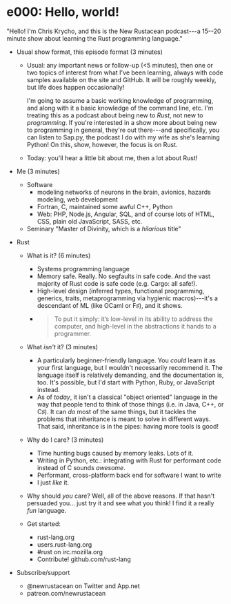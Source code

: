 # e000: Hello, world!

"Hello! I'm Chris Krycho, and this is the New Rustacean podcast---a 15--20 minute show about learning the Rust
programming language."

- Usual show format, this episode format (3 minutes)
  - Usual: any important news or follow-up (<5 minutes), then one or two topics of interest from what I've been
    learning, always with code samples available on the site and GitHub. It will be roughly weekly, but life does
    happen occasionally!

    I'm going to assume a basic working knowledge of programming, and along with it a basic knowledge of the command
    line, etc. I'm treating this as a podcast about being new to *Rust*, not new to *programming*. If you're interested
    in a show more about being new to programming in general, they're out there---and specifically, you can listen to
    Sap.py, the podcast I do with my wife as she's learning Python! On this, show, however, the focus is on Rust.

  - Today: you'll hear a little bit about me, then a lot about Rust!

- Me (3 minutes)
  - Software
    - modeling networks of neurons in the brain, avionics, hazards modeling, web development
    - Fortran, C, maintained some awful C++, Python
    - Web: PHP, Node.js, Angular, SQL, and of course lots of HTML, CSS, plain old JavaScript, SASS, etc.
  - Seminary "Master of Divinity, which is a *hilarious* title"

- Rust
  - What is it? (6 minutes)
    - Systems programming language
    - Memory safe. Really. No segfaults in safe code. And the vast majority of Rust code is safe code (e.g. Cargo: all
      safe!).
    - High-level design (inferred types, functional programming, generics, traits, metaprogramming via hygienic
      macros)---it's a descendant of ML (like OCaml or F♯), and it shows.
    - > To put it simply: it’s low-level in its ability to address the computer, and high-level in the abstractions it
      > hands to a programmer.

  - What *isn't* it? (3 minutes)
    - A particularly beginner-friendly language. You *could* learn it as your first language, but I wouldn't
      necessarily recommend it. The language itself is relatively demanding, and the documentation is, too. It's
      possible, but I'd start with Python, Ruby, or JavaScript instead.
    - As of *today*, it isn't a classical "object oriented" language in the way that people tend to think of those
      things (i.e. in Java, C++, or C♯). It can *do* most of the same things, but it tackles the problems that
      inheritance is meant to solve in different ways. That said, inheritance is in the pipes: having more tools is
      good!

  - Why do I care? (3 minutes)
    - Time hunting bugs caused by memory leaks. Lots of it.
    - Writing in Python, etc.: integrating with Rust for performant code instead of C sounds *awesome*.
    - Performant, cross-platform back end for software I want to write
    - I just *like* it.
  - Why should *you* care? Well, all of the above reasons. If that hasn't persuaded you... just try it and see what you
    think! I find it a really *fun* language.
  - Get started:
    - rust-lang.org
    - users.rust-lang.org
    - #rust on irc.mozilla.org
    - Contribute! github.com/rust-lang

- Subscribe/support
  - @newrustacean on Twitter and App.net
  - patreon.com/newrustacean
